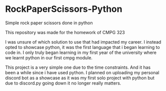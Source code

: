 # RockPaperScissors-Python
Simple rock paper scissors done in python

This repository was made for the homework of CMPG 323

I was unsure of which solution to use that had impacted my career. I instead opted to showcase python, it was the first language that i began learning to code in. I only truly began learning in my first year of the university where we learnt python in our first cmpg module.

This project is a very simple one due to the time constraints. And it has been a while since i have used python. I planned on uploading my personal discord bot as a showcase as it was my first solo project with python but due to discord.py going down it no longer really matters.
